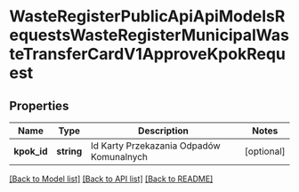 # WasteRegisterPublicApiApiModelsRequestsWasteRegisterMunicipalWasteTransferCardV1ApproveKpokRequest

## Properties
Name | Type | Description | Notes
------------ | ------------- | ------------- | -------------
**kpok_id** | **string** | Id Karty Przekazania Odpadów Komunalnych | [optional] 

[[Back to Model list]](../README.md#documentation-for-models) [[Back to API list]](../README.md#documentation-for-api-endpoints) [[Back to README]](../README.md)


